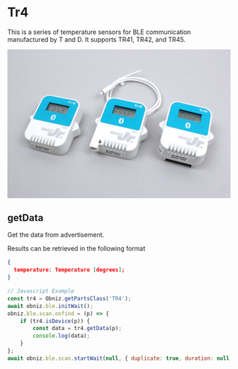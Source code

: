 # Tr4


This is a series of temperature sensors for BLE communication manufactured by T and D.
It supports TR41, TR42, and TR45.

![](./image.jpg)

## getData
Get the data from advertisement.

Results can be retrieved in the following format
```json
{
  temperature: Temperature [degrees];
}
````


```javascript
// Javascript Example
const tr4 = Obniz.getPartsClass('TR4');
await obniz.ble.initWait();
obniz.ble.scan.onfind = (p) => {
    if (tr4.isDevice(p)) {
        const data = tr4.getData(p);
        console.log(data);
    }
};
await obniz.ble.scan.startWait(null, { duplicate: true, duration: null });
```
